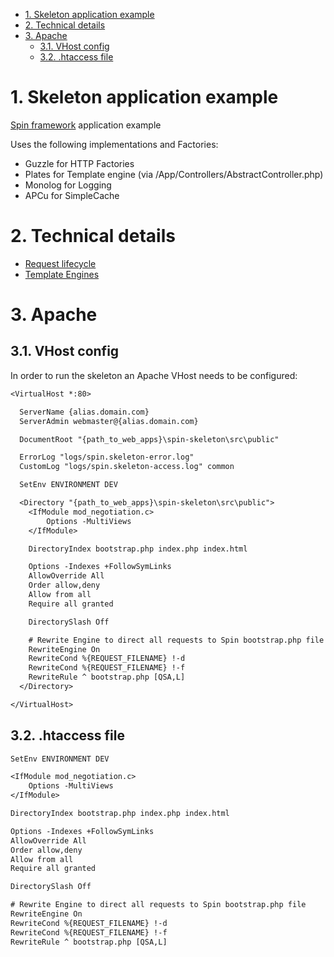 <!-- https://github.com/naokazuterada/MarkdownTOC -->

<!-- MarkdownTOC list_bullets="-" bracket="round" lowercase="true" autolink="true" indent="  " -->

- [1. Skeleton application example](#1-skeleton-application-example)
- [2. Technical details](#2-technical-details)
- [3. Apache](#3-apache)
  - [3.1. VHost config](#31-vhost-config)
  - [3.2. .htaccess file](#32-htaccess-file)

<!-- /MarkdownTOC -->

# 1. Skeleton application example

[Spin framework](https://github.com/Celarius/spin-framework) application example

Uses the following implementations and Factories:
* Guzzle for HTTP Factories
* Plates for Template engine (via /App/Controllers/AbstractController.php)
* Monolog for Logging
* APCu for SimpleCache

# 2. Technical details
* [Request lifecycle](doc/request_lifecycle.md)
* [Template Engines](doc/template_engines.md)

# 3. Apache
## 3.1. VHost config
In order to run the skeleton an Apache VHost needs to be configured:

```txt
<VirtualHost *:80>

  ServerName {alias.domain.com}
  ServerAdmin webmaster@{alias.domain.com}

  DocumentRoot "{path_to_web_apps}\spin-skeleton\src\public"

  ErrorLog "logs/spin.skeleton-error.log"
  CustomLog "logs/spin.skeleton-access.log" common

  SetEnv ENVIRONMENT DEV

  <Directory "{path_to_web_apps}\spin-skeleton\src\public">
    <IfModule mod_negotiation.c>
        Options -MultiViews
    </IfModule>

    DirectoryIndex bootstrap.php index.php index.html

    Options -Indexes +FollowSymLinks
    AllowOverride All
    Order allow,deny
    Allow from all
    Require all granted

    DirectorySlash Off

    # Rewrite Engine to direct all requests to Spin bootstrap.php file
    RewriteEngine On
    RewriteCond %{REQUEST_FILENAME} !-d
    RewriteCond %{REQUEST_FILENAME} !-f
    RewriteRule ^ bootstrap.php [QSA,L]
  </Directory>

</VirtualHost>
```

## 3.2. .htaccess file
```txt
SetEnv ENVIRONMENT DEV

<IfModule mod_negotiation.c>
    Options -MultiViews
</IfModule>

DirectoryIndex bootstrap.php index.php index.html

Options -Indexes +FollowSymLinks
AllowOverride All
Order allow,deny
Allow from all
Require all granted

DirectorySlash Off

# Rewrite Engine to direct all requests to Spin bootstrap.php file
RewriteEngine On
RewriteCond %{REQUEST_FILENAME} !-d
RewriteCond %{REQUEST_FILENAME} !-f
RewriteRule ^ bootstrap.php [QSA,L]
```
